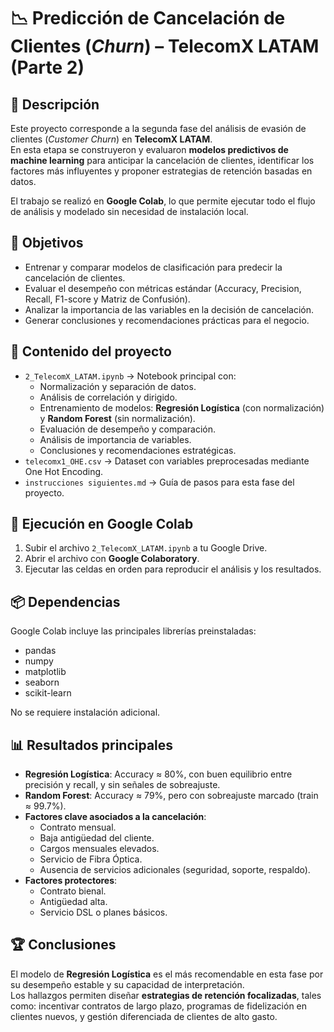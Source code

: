 # 📉 Predicción de Cancelación de Clientes (*Churn*) – TelecomX LATAM (Parte 2)

## 📝 Descripción
Este proyecto corresponde a la segunda fase del análisis de evasión de clientes (*Customer Churn*) en **TelecomX LATAM**.  
En esta etapa se construyeron y evaluaron **modelos predictivos de machine learning** para anticipar la cancelación de clientes, identificar los factores más influyentes y proponer estrategias de retención basadas en datos.  

El trabajo se realizó en **Google Colab**, lo que permite ejecutar todo el flujo de análisis y modelado sin necesidad de instalación local.

## 🎯 Objetivos
- Entrenar y comparar modelos de clasificación para predecir la cancelación de clientes.  
- Evaluar el desempeño con métricas estándar (Accuracy, Precision, Recall, F1-score y Matriz de Confusión).  
- Analizar la importancia de las variables en la decisión de cancelación.  
- Generar conclusiones y recomendaciones prácticas para el negocio.  

## 📂 Contenido del proyecto
- `2_TelecomX_LATAM.ipynb` → Notebook principal con:
  - Normalización y separación de datos.  
  - Análisis de correlación y dirigido.  
  - Entrenamiento de modelos: **Regresión Logística** (con normalización) y **Random Forest** (sin normalización).  
  - Evaluación de desempeño y comparación.  
  - Análisis de importancia de variables.  
  - Conclusiones y recomendaciones estratégicas.  
- `telecomx1_OHE.csv` → Dataset con variables preprocesadas mediante One Hot Encoding.  
- `instrucciones siguientes.md` → Guía de pasos para esta fase del proyecto.  

## 🚀 Ejecución en Google Colab
1. Subir el archivo `2_TelecomX_LATAM.ipynb` a tu Google Drive.  
2. Abrir el archivo con **Google Colaboratory**.  
3. Ejecutar las celdas en orden para reproducir el análisis y los resultados.  

## 📦 Dependencias
Google Colab incluye las principales librerías preinstaladas:  
- pandas  
- numpy  
- matplotlib  
- seaborn  
- scikit-learn  

No se requiere instalación adicional.  

## 📊 Resultados principales
- **Regresión Logística**: Accuracy ≈ 80%, con buen equilibrio entre precisión y recall, y sin señales de sobreajuste.  
- **Random Forest**: Accuracy ≈ 79%, pero con sobreajuste marcado (train ≈ 99.7%).  
- **Factores clave asociados a la cancelación**:
  - Contrato mensual.  
  - Baja antigüedad del cliente.  
  - Cargos mensuales elevados.  
  - Servicio de Fibra Óptica.  
  - Ausencia de servicios adicionales (seguridad, soporte, respaldo).  
- **Factores protectores**:
  - Contrato bienal.  
  - Antigüedad alta.  
  - Servicio DSL o planes básicos.  

## 🏆 Conclusiones
El modelo de **Regresión Logística** es el más recomendable en esta fase por su desempeño estable y su capacidad de interpretación.  
Los hallazgos permiten diseñar **estrategias de retención focalizadas**, tales como: incentivar contratos de largo plazo, programas de fidelización en clientes nuevos, y gestión diferenciada de clientes de alto gasto.
